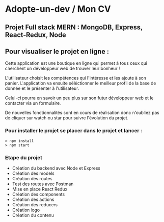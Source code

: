 # Adopte-un-dev / Mon CV

## Projet Full stack MERN : MongoDB, Express, React-Redux, Node

## Pour visualiser le projet en ligne :

Cette application est une boutique en ligne qui permet à tous ceux qui cherchent un développeur web de trouver leur bonheur !

L'utilisateur choisit les compétences qui l'intéresse et les ajoute à son panier.
L'application va ensuite séléctionner le meilleur profil de la base de donnée et le présenter à l'utilisateur.

Celui-ci pourra en savoir un peu plus sur son futur développeur web et le contacter via un formulaire.

De nouvelles fonctionnalités sont en cours de réalisation donc n'oubliez pas de cliquer sur watch ou star pour suivre l'évolution du projet.

### Pour installer le projet se placer dans le projet et lancer :

```
> npm install
> npm start
```

### Etape du projet

- Création du backend avec Node et Express
- Création des models
- Création des routes
- Test des routes avec Postman
- Mise en place React Redux
- Création des components
- Création des actions
- Création des reducers
- Création logo
- Création du contenu
